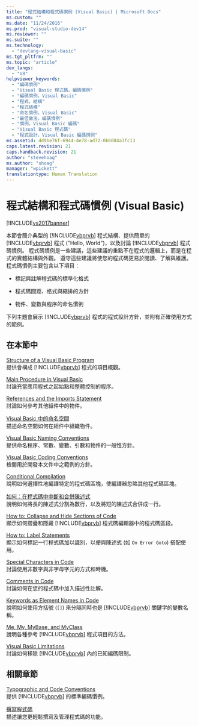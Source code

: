 ```yaml
---
title: "程式結構和程式碼慣例 (Visual Basic) | Microsoft Docs"
ms.custom: ""
ms.date: "11/24/2016"
ms.prod: "visual-studio-dev14"
ms.reviewer: ""
ms.suite: ""
ms.technology: 
  - "devlang-visual-basic"
ms.tgt_pltfrm: ""
ms.topic: "article"
dev_langs: 
  - "VB"
helpviewer_keywords: 
  - "編碼慣例"
  - "Visual Basic 程式碼，編碼慣例"
  - "編碼慣例，Visual Basic"
  - "程式，結構"
  - "程式結構"
  - "命名慣例，Visual Basic"
  - "最佳做法，編碼慣例"
  - "慣例，Visual Basic 編碼"
  - "Visual Basic 程式碼"
  - "程式設計，Visual Basic 編碼慣例"
ms.assetid: dd9be76f-6944-4e78-ad72-0b6084a3fc13
caps.latest.revision: 21
caps.handback.revision: 21
author: "stevehoag"
ms.author: "shoag"
manager: "wpickett"
translationtype: Human Translation
---
```

# 程式結構和程式碼慣例 (Visual Basic)
[!INCLUDE[vs2017banner](../../../csharp/includes/vs2017banner.md)]

本節會簡介典型的 [!INCLUDE[vbprvb](../../../csharp/programming-guide/concepts/linq/includes/vbprvb_md.md)] 程式結構、提供簡單的 [!INCLUDE[vbprvb](../../../csharp/programming-guide/concepts/linq/includes/vbprvb_md.md)] 程式 \("Hello, World"\)，以及討論 [!INCLUDE[vbprvb](../../../csharp/programming-guide/concepts/linq/includes/vbprvb_md.md)] 程式碼慣例。  程式碼慣例是一些建議，這些建議的重點不在程式的邏輯上，而是在程式的實體結構與外觀。  遵守這些建議將使您的程式碼更易於閱讀、了解與維護。  程式碼慣例主要包含以下項目：  
  
-   標記與註解程式碼的標準化格式  
  
-   程式碼間距、格式與縮排的方針  
  
-   物件、變數與程序的命名慣例  
  
 下列主題會展示 [!INCLUDE[vbprvb](../../../csharp/programming-guide/concepts/linq/includes/vbprvb_md.md)] 程式的程式設計方針，並附有正確使用方式的範例。  
  
## 在本節中  
 [Structure of a Visual Basic Program](../../../visual-basic/programming-guide/program-structure/structure-of-a-visual-basic-program.md)  
 提供會構成 [!INCLUDE[vbprvb](../../../csharp/programming-guide/concepts/linq/includes/vbprvb_md.md)] 程式的項目概觀。  
  
 [Main Procedure in Visual Basic](../../../visual-basic/programming-guide/program-structure/main-procedure.md)  
 討論充當應用程式之起始點和整體控制的程序。  
  
 [References and the Imports Statement](../../../visual-basic/programming-guide/program-structure/references-and-the-imports-statement.md)  
 討論如何參考其他組件中的物件。  
  
 [Visual Basic 中的命名空間](../../../visual-basic/programming-guide/program-structure/namespaces.md)  
 描述命名空間如何在組件中組織物件。  
  
 [Visual Basic Naming Conventions](../../../visual-basic/programming-guide/program-structure/naming-conventions.md)  
 提供命名程序、常數、變數、引數和物件的一般性方針。  
  
 [Visual Basic Coding Conventions](../../../visual-basic/programming-guide/program-structure/coding-conventions.md)  
 檢閱用於開發本文件中之範例的方針。  
  
 [Conditional Compilation](../../../visual-basic/programming-guide/program-structure/conditional-compilation.md)  
 說明如何選擇性地編譯特定的程式碼區塊，使編譯器忽略其他程式碼區塊。  
  
 [如何：在程式碼中中斷和合併陳述式](../../../visual-basic/programming-guide/program-structure/how-to-break-and-combine-statements-in-code.md)  
 說明如何將長的陳述式分割為數行，以及將短的陳述式合併成一行。  
  
 [How to: Collapse and Hide Sections of Code](../../../visual-basic/programming-guide/program-structure/how-to-collapse-and-hide-sections-of-code.md)  
 顯示如何摺疊和隱藏 [!INCLUDE[vbprvb](../../../csharp/programming-guide/concepts/linq/includes/vbprvb_md.md)] 程式碼編輯器中的程式碼區段。  
  
 [How to: Label Statements](../../../visual-basic/programming-guide/program-structure/how-to-label-statements.md)  
 顯示如何標記一行程式碼加以識別，以便與陳述式 \(如 `On Error Goto`\) 搭配使用。  
  
 [Special Characters in Code](../../../visual-basic/programming-guide/program-structure/special-characters-in-code.md)  
 討論使用非數字與非字母字元的方式和時機。  
  
 [Comments in Code](../../../visual-basic/programming-guide/program-structure/comments-in-code.md)  
 討論如何在您的程式碼中加入描述性註解。  
  
 [Keywords as Element Names in Code](../../../visual-basic/programming-guide/program-structure/keywords-as-element-names-in-code.md)  
 說明如何使用方括號 \(`[]`\) 來分隔同時也是 [!INCLUDE[vbprvb](../../../csharp/programming-guide/concepts/linq/includes/vbprvb_md.md)] 關鍵字的變數名稱。  
  
 [Me, My, MyBase, and MyClass](../../../visual-basic/programming-guide/program-structure/me-my-mybase-and-myclass.md)  
 說明各種參考 [!INCLUDE[vbprvb](../../../csharp/programming-guide/concepts/linq/includes/vbprvb_md.md)] 程式項目的方法。  
  
 [Visual Basic Limitations](../../../visual-basic/programming-guide/program-structure/limitations.md)  
 討論如何移除 [!INCLUDE[vbprvb](../../../csharp/programming-guide/concepts/linq/includes/vbprvb_md.md)] 內的已知編碼限制。  
  
## 相關章節  
 [Typographic and Code Conventions](../../../visual-basic/language-reference/typographic-and-code-conventions.md)  
 提供 [!INCLUDE[vbprvb](../../../csharp/programming-guide/concepts/linq/includes/vbprvb_md.md)] 的標準編碼慣例。  
  
 [撰寫程式碼](/visual-studio/ide/writing-code-in-the-code-and-text-editor)  
 描述讓您更輕鬆撰寫及管理程式碼的功能。